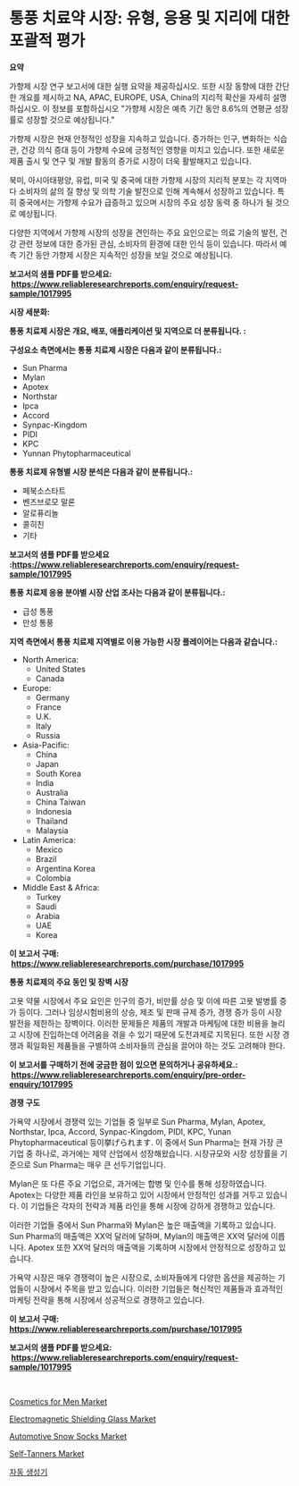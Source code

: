 <p><h1>통풍 치료약 시장: 유형, 응용 및 지리에 대한 포괄적 평가</h1></p><p><strong>요약</strong></p>
<p><p>가향제 시장 연구 보고서에 대한 실행 요약을 제공하십시오. 또한 시장 동향에 대한 간단한 개요를 제시하고 NA, APAC, EUROPE, USA, China의 지리적 확산을 자세히 설명하십시오. 이 정보를 포함하십시오 "가향제 시장은 예측 기간 동안 8.6%의 연평균 성장률로 성장할 것으로 예상됩니다."</p><p>가향제 시장은 현재 안정적인 성장을 지속하고 있습니다. 증가하는 인구, 변화하는 식습관, 건강 의식 증대 등이 가향제 수요에 긍정적인 영향을 미치고 있습니다. 또한 새로운 제품 출시 및 연구 및 개발 활동의 증가로 시장이 더욱 활발해지고 있습니다.</p><p>북미, 아시아태평양, 유럽, 미국 및 중국에 대한 가향제 시장의 지리적 분포는 각 지역마다 소비자의 삶의 질 향상 및 의학 기술 발전으로 인해 계속해서 성장하고 있습니다. 특히 중국에서는 가향제 수요가 급증하고 있으며 시장의 주요 성장 동력 중 하나가 될 것으로 예상됩니다.</p><p>다양한 지역에서 가향제 시장의 성장을 견인하는 주요 요인으로는 의료 기술의 발전, 건강 관련 정보에 대한 증가된 관심, 소비자의 환경에 대한 인식 등이 있습니다. 따라서 예측 기간 동안 가향제 시장은 지속적인 성장을 보일 것으로 예상됩니다.</p></p>
<p><strong>보고서의 샘플 PDF를 받으세요: &nbsp;<a href="https://www.reliableresearchreports.com/enquiry/request-sample/1017995">https://www.reliableresearchreports.com/enquiry/request-sample/1017995</a></strong></p>
<p><strong>시장 세분화:</strong></p>
<p><strong> 통풍 치료제 시장은 개요, 배포, 애플리케이션 및 지역으로 더 분류됩니다. :</strong></p>
<p><strong>구성요소 측면에서는 통풍 치료제 시장은 다음과 같이 분류됩니다.:</strong></p>
<p><ul><li>Sun Pharma</li><li>Mylan</li><li>Apotex</li><li>Northstar</li><li>Ipca</li><li>Accord</li><li>Synpac-Kingdom</li><li>PIDI</li><li>KPC</li><li>Yunnan Phytopharmaceutical</li></ul></p>
<p><strong> 통풍 치료제 유형별 시장 분석은 다음과 같이 분류됩니다.:</strong></p>
<p><ul><li>페북소스타트</li><li>벤즈브로모 말론</li><li>알로퓨리놀</li><li>콜히친</li><li>기타</li></ul></p>
<p><strong>보고서의 샘플 PDF를 받으세요 :<a href="https://www.reliableresearchreports.com/enquiry/request-sample/1017995">https://www.reliableresearchreports.com/enquiry/request-sample/1017995</a></strong></p>
<p><strong> 통풍 치료제 응용 분야별 시장 산업 조사는 다음과 같이 분류됩니다.:</strong></p>
<p><ul><li>급성 통풍</li><li>만성 통풍</li></ul></p>
<p><strong>지역 측면에서 통풍 치료제 지역별로 이용 가능한 시장 플레이어는 다음과 같습니다.:</strong></p>
<p><ul>
    <li>
        North America:
        <ul>
            <li>United States</li>
            <li>Canada</li>
        </ul>
    </li>
    <li>
        Europe:
        <ul>
            <li>Germany</li>
            <li>France</li>
            <li>U.K.</li>
            <li>Italy</li>
            <li>Russia</li>
        </ul>
    </li>
    <li>
        Asia-Pacific:
        <ul>
            <li>China</li>
            <li>Japan</li>
            <li>South Korea</li>
            <li>India</li>
            <li>Australia</li>
            <li>China Taiwan</li>
            <li>Indonesia</li>
            <li>Thailand</li>
            <li>Malaysia</li>
        </ul>
    </li>
    <li>
        Latin America:
        <ul>
            <li>Mexico</li>
            <li>Brazil</li>
            <li>Argentina Korea</li>
            <li>Colombia</li>
        </ul>
    </li>
    <li>
        Middle East & Africa:
        <ul>
            <li>Turkey</li>
            <li>Saudi</li>
            <li>Arabia</li>
            <li>UAE</li>
            <li>Korea</li>
        </ul>
    </li>
    </ul></p>
<p><strong>이 보고서 구매: &nbsp;<a href="https://www.reliableresearchreports.com/purchase/1017995">https://www.reliableresearchreports.com/purchase/1017995</a></strong></p>
<p><strong>통풍 치료제의 주요 동인 및 장벽 시장</strong></p>
<p><p>고욧 약물 시장에서 주요 요인은 인구의 증가, 비만률 상승 및 이에 따른 고욧 발병률 증가 등이다. 그러나 임상시험비용의 상승, 제조 및 판매 규제 증가, 경쟁 증가 등이 시장 발전을 제한하는 장벽이다. 이러한 문제들은 제품의 개발과 마케팅에 대한 비용을 늘리고 시장에 진입하는데 어려움을 겪을 수 있기 때문에 도전과제로 지목된다. 또한 시장 경쟁과 획일화된 제품들을 구별하여 소비자들의 관심을 끌어야 하는 것도 고려해야 한다.</p></p>
<p><strong>이 보고서를 구매하기 전에 궁금한 점이 있으면 문의하거나 공유하세요.: &nbsp;<a href="https://www.reliableresearchreports.com/enquiry/pre-order-enquiry/1017995">https://www.reliableresearchreports.com/enquiry/pre-order-enquiry/1017995</a></strong></p>
<p><strong>경쟁 구도</strong></p>
<p><p>가욕약 시장에서 경쟁력 있는 기업들 중 일부로 Sun Pharma, Mylan, Apotex, Northstar, Ipca, Accord, Synpac-Kingdom, PIDI, KPC, Yunan Phytopharmaceutical 등이挙げられます. 이 중에서 Sun Pharma는 현재 가장 큰 기업 중 하나로, 과거에는 제약 산업에서 성장해왔습니다. 시장규모와 시장 성장률을 기준으로 Sun Pharma는 매우 큰 선두기업입니다.</p><p>Mylan은 또 다른 주요 기업으로, 과거에는 합병 및 인수를 통해 성장하였습니다. Apotex는 다양한 제품 라인을 보유하고 있어 시장에서 안정적인 성과를 거두고 있습니다. 이 기업들은 각자의 전략과 제품 라인을 통해 시장에 강하게 경쟁하고 있습니다.</p><p>이러한 기업들 중에서 Sun Pharma와 Mylan은 높은 매출액을 기록하고 있습니다. Sun Pharma의 매출액은 XX억 달러에 달하며, Mylan의 매출액은 XX억 달러에 이릅니다. Apotex 또한 XX억 달러의 매출액을 기록하며 시장에서 안정적으로 성장하고 있습니다.</p><p>가욕약 시장은 매우 경쟁력이 높은 시장으로, 소비자들에게 다양한 옵션을 제공하는 기업들이 시장에서 주목을 받고 있습니다. 이러한 기업들은 혁신적인 제품들과 효과적인 마케팅 전략을 통해 시장에서 성공적으로 경쟁하고 있습니다.</p></p>
<p><strong>이 보고서 구매: &nbsp; <a href="https://www.reliableresearchreports.com/purchase/1017995">https://www.reliableresearchreports.com/purchase/1017995</a></strong></p>
<p><strong>보고서의 샘플 PDF를 받으세요: &nbsp;<a href="https://www.reliableresearchreports.com/enquiry/request-sample/1017995">https://www.reliableresearchreports.com/enquiry/request-sample/1017995</a></strong><strong></strong></p>
<p>&nbsp;</p>
<p><p><a href="https://gentle-editor-9db.notion.site/Cosmetics-for-Men-Market-Provides-a-Comprehensive-Analysis-Including-a-Macro-Overview-of-the-Market--25e0af56576945db858c4e00a1716388">Cosmetics for Men Market</a></p><p><a href="https://github.com/RichRobinson5/Market-Research-Report-List-4/blob/main/electromagnetic-shielding-glass-market.md">Electromagnetic Shielding Glass Market</a></p><p><a href="https://issuu.com/reportprime-2/docs/automotive-snow-socks-market-size-2030.pptx">Automotive Snow Socks Market</a></p><p><a href="https://frill-swim-3cd.notion.site/Self-Tanners-Market-Centers-on-Aspects-such-as-Market-Growth-Market-Share-Market-Opportunity-and--8352aa6fafb64e1683bf0436421517a2">Self-Tanners Market</a></p><p><a href="https://github.com/vs2869dizt0/Market-Research-Report-List-1/blob/main/7066218191725.md">자동 생성기</a></p></p>